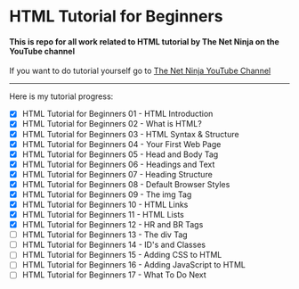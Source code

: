 # HTML Tutorial for Beginners

#### This is repo for all work related to HTML tutorial by **The Net Ninja** on the YouTube channel 

If you want to do tutorial yourself go to [The Net Ninja YouTube Channel](https://www.youtube.com/playlist?list=PL4cUxeGkcC9ibZ2TSBaGGNrgh4ZgYE6Cc "To the site")

---
Here is my tutorial progress:
<!--Task list-->
* [x] HTML Tutorial for Beginners 01 - HTML Introduction
* [x] HTML Tutorial for Beginners 02 - What is HTML?
* [x] HTML Tutorial for Beginners 03 - HTML Syntax & Structure
* [x] HTML Tutorial for Beginners 04 - Your First Web Page
* [x] HTML Tutorial for Beginners 05 - Head and Body Tag
* [x] HTML Tutorial for Beginners 06 - Headings and Text
* [x] HTML Tutorial for Beginners 07 - Heading Structure
* [x] HTML Tutorial for Beginners 08 - Default Browser Styles
* [x] HTML Tutorial for Beginners 09 - The img Tag
* [x] HTML Tutorial for Beginners 10 - HTML Links
* [x] HTML Tutorial for Beginners 11 - HTML Lists
* [x] HTML Tutorial for Beginners 12 - HR and BR Tags
* [ ] HTML Tutorial for Beginners 13 - The div Tag
* [ ] HTML Tutorial for Beginners 14 - ID's and Classes
* [ ] HTML Tutorial for Beginners 15 - Adding CSS to HTML
* [ ] HTML Tutorial for Beginners 16 - Adding JavaScript to HTML
* [ ] HTML Tutorial for Beginners 17 - What To Do Next